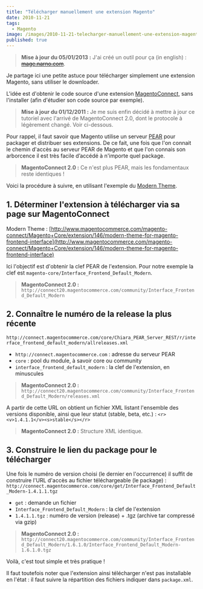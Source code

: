 ```yaml
---
title: "Télécharger manuellement une extension Magento"
date: 2010-11-21
tags:
  - Magento
image: /images/2010-11-21-telecharger-manuellement-une-extension-magento/download-magento-extension.png
published: true
---
```

> **Mise à jour du 05/01/2013 :** J'ai créé un outil pour ça (in english) : [~~mage.narno.com~~](http://mage.narno.com).

Je partage ici une petite astuce pour télécharger simplement une extension Magento, sans utiliser le downloader.

L'idée est d'obtenir le code source d'une extension [MagentoConnect](http://www.magentocommerce.com/magento-connect), sans l'installer (afin d'étudier son code source par exemple).

<!-- excerpt -->

> **Mise à jour du 01/12/2011 :** Je me suis enfin décidé à mettre à jour ce tutoriel avec l'arrivé de MagentoConnect 2.0, dont le protocole à légèrement changé. Voir ci-dessous.

Pour rappel, il faut savoir que Magento utilise un serveur [PEAR](http://pear.php.net) pour packager et distribuer ses extensions. De ce fait, une fois que l'on connait le chemin d'accès au serveur PEAR de Magento et que l'on connais son arborcence il est très facile d’accédé à n'importe quel package.

> **MagentoConnect 2.0 :** Ce n'est plus PEAR, mais les fondamentaux reste identiques !

Voici la procédure à suivre, en utilisant l'exemple du [Modern Theme](http://www.magentocommerce.com/magento-connect/Magento+Core/extension/146/modern-theme-for-magento-frontend-interface).

## 1. Déterminer l'extension à télécharger via sa page sur MagentoConnect

Modern Theme : [http://www.magentocommerce.com/magento-connect/Magento+Core/extension/146/modern-theme-for-magento-frontend-interface](http://www.magentocommerce.com/magento-connect/Magento+Core/extension/146/modern-theme-for-magento-frontend-interface)

Ici l'objectif est d'obtenir la clef PEAR de l'extension. Pour notre exemple la clef est `magento-core/Interface_Frontend_Default_Modern`.

> **MagentoConnect 2.0 :** `http://connect20.magentocommerce.com/community/Interface_Frontend_Default_Modern`

## 2. Connaître le numéro de la release la plus récente

`http://connect.magentocommerce.com/core/Chiara_PEAR_Server_REST/r/interface_frontend_default_modern/allreleases.xml`

* `http://connect.magentocommerce.com` : adresse du serveur PEAR
* `core` : pool du module, à savoir core ou community
* `interface_frontend_default_modern` : la clef de l'extension, en minuscules

> **MagentoConnect 2.0 :** `http://connect20.magentocommerce.com/community/Interface_Frontend_Default_Modern/releases.xml`

A partir de cette URL on obtient un fichier XML listant l'ensemble des versions disponible, ainsi que leur statut (stable, beta, etc.) :
`<r><v>1.4.1.1</v><s>stable</s></r>`

> **MagentoConnect 2.0 :** Structure XML identique.

## 3. Construire le lien du package pour le télécharger

Une fois le numéro de version choisi (le dernier en l'occurrence) il suffit de construire l'URL d'accès au fichier téléchargeable (le package) :
`http://connect.magentocommerce.com/core/get/Interface_Frontend_Default_Modern-1.4.1.1.tgz`

* `get` : demande un fichier
* `Interface_Frontend_Default_Modern` : la clef de l'extension
* `1.4.1.1.tgz` : numéro de version (release) + .tgz (archive tar compressé via gzip)

> **MagentoConnect 2.0 :** `http://connect20.magentocommerce.com/community/Interface_Frontend_Default_Modern/1.6.1.0/Interface_Frontend_Default_Modern-1.6.1.0.tgz`

Voilà, c'est tout simple et très pratique !

Il faut toutefois noter que l'extension ainsi télécharger n'est pas installable en l'état : il faut suivre la répartition des fichiers indiquer dans `package.xml`.
